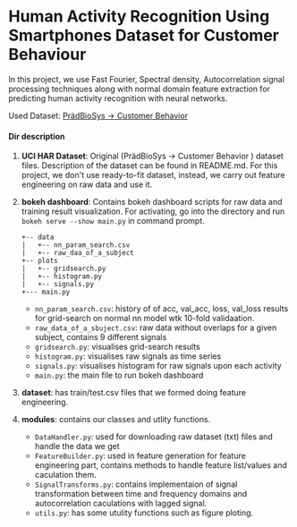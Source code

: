 # Human Activity Recognition Using Smartphones Dataset for Customer Behaviour

In this project, we use Fast Fourier, Spectral density, Autocorrelation signal processing techniques along with normal domain feature extraction for predicting human activity recognition with neural networks.

Used Dataset: [PrädBioSys → Customer Behavior](https://archive.ics.uci.edu/ml/datasets/Human+Activity+Recognition+Using+Smartphone)

#### Dir description
1. **UCI HAR Dataset**: Original (PrädBioSys → Customer Behavior ) dataset files. Description of the dataset can be found in README.md. For this project, we don't use ready-to-fit dataset, instead, we carry out feature engineering on raw data and use it.
2. **bokeh dashboard**: Contains bokeh dashboard scripts for raw data and training result visualization. For activating, go into the directory and run ```bokeh serve --show main.py``` in command prompt.

    ```
    +-- data
    |   +-- nn_param_search.csv 
    |   +-- raw_daa_of_a_subject 
    +-- plots
    |   +-- gridsearch.py
    |   +-- histogram.py 
    |   +-- signals.py
    +--- main.py
    ``` 
    - ```nn_param_search.csv```: history of of acc, val_acc, loss, val_loss results for grid-search on normal nn model wtk 10-fold validaation.
    - ```raw_data_of_a_sbuject.csv```: raw data without overlaps for a given subject, contains 9 different signals
    - ```gridsearch.py```: visualises grid-search results
    - ```histogram.py```: visualises raw signals as time series
    - ```signals.py```: visualises histogram for raw signals upon each activity
    - ```main.py```: the main file to run bokeh dashboard
3. **dataset**: has train/test.csv files that we formed doing feature engineering.
4. **modules**: contains our classes and utlity functions.
    - ```DataHandler.py```: used for downloading raw dataset (txt) files and handle the data we get
    - ```FeatureBuilder.py```: used in feature generation for feature engineering part, contains methods to handle feature list/values and caculation them.
    - ```SignalTransforms.py```: contains implementaion of signal transformation between time and frequency domains and autocorrelation caculations with lagged signal.
    - ```utils.py```: has some utulity functions such as figure ploting.
